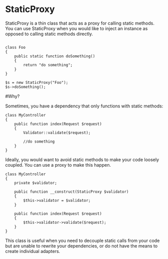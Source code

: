 StaticProxy
===========

StaticProxy is a thin class that acts as a proxy for calling static methods. You can use StaticProxy when 
you would like to inject an instance as opposed to calling static methods directly.

```

class Foo
{
    public static function doSomething()
    {
        return "do something";
    }
}

$s = new StaticProxy("Foo");
$s->doSomething();

```

#Why?

Sometimes, you have a dependency that only functions with static methods:

```
class MyController
{
    public function index(Request $request)
    {
        Validator::validate($request);
        
        //do something
    }
}
```

Ideally, you would want to avoid static methods to make your code loosely coupled. You can use a proxy to make this happen.

```
class MyController
{
    private $validator;

    public function __construct(StaticProxy $validator)
    {
        $this->validator = $validator;
    }

    public function index(Request $request)
    {
        $this->validator->validate($request);
    }
}
```

This class is useful when you need to decouple static calls from your code but are unable to rewrite your
dependencies, or do not have the means to create individual adapters.

